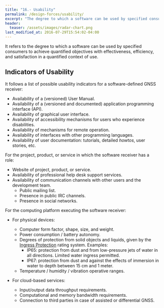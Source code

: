 ```yaml
---
title: "16.- Usability"
permalink: /design-forces/usability/
excerpt: "The degree to which a software can be used by specified consumers to achieve quantified objectives with efficiency and satisfaction in a given context of use."
header:
  teaser: /assets/images/radar-chart.png
last_modified_at: 2016-07-29T15:54:02-04:00
---
```


It refers to the degree to which a software can be used by specified consumers to achieve quantified objectives with effectiveness, efficiency, and satisfaction in a quantified context of use.

## Indicators of Usability

It follows a list of possible usability indicators for a software-defined GNSS receiver:

* Availability of a (versioned) User Manual.
* Availability of a (versioned and documented) application programming interface (API).
* Availability of graphical user interface.
* Availability of accessibility mechanisms for users who experience disabilities.
* Availability of mechanisms for remote operation.
* Availability of interfaces with other programming languages.
* Availability of user documentation: tutorials, detailed _howtos_, user stories, etc.


For the project, product, or service in which the software receiver has a role:

* Website of project, product, or service.
* Availability of professional help desk support services.
* Availability of communication channels with other users and the development team.
  - Public mailing list.
  - Presence in public IRC channels.
  - Presence in social networks.


For the computing platform executing the software receiver:

* For physical devices:
  - Computer form factor, shape, size, and weight.
  - Power consumption / battery autonomy.
  - Degrees of protection from solid objects and liquids, given by the [Ingress Protection](https://en.wikipedia.org/wiki/IP_Code) rating system. Examples:
      * IP65: protection from dust and from low-pressure jets of water in all directions. Limited water ingress permitted.
      * IP67: protection from dust and against the effects of immersion in water to depth between 15 cm and 1 meter.
  - Temperature / humidity / vibration operative ranges.


* For cloud-based services:
  - Input/output data throughput requirements.
  - Computational and memory bandwidth requirements.
  - Connection to third parties in case of assisted or differential GNSS.
